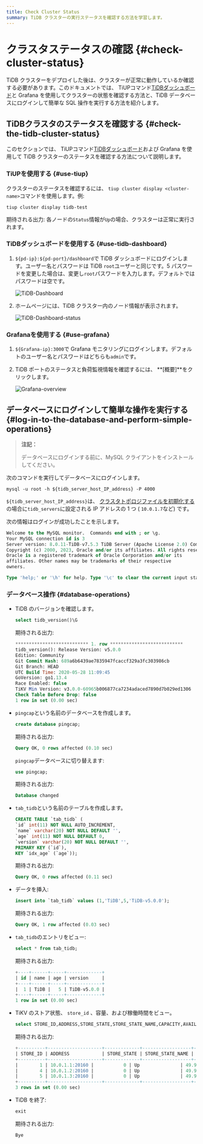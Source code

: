 ```yaml
---
title: Check Cluster Status
summary: TiDB クラスターの実行ステータスを確認する方法を学習します。
---
```


# クラスタステータスの確認 {#check-cluster-status}

TiDB クラスターをデプロイした後は、クラスターが正常に動作しているか確認する必要があります。このドキュメントでは、 TiUPコマンド[TiDBダッシュボード](/dashboard/dashboard-intro.md)と Grafana を使用してクラスターの状態を確認する方法と、TiDB データベースにログインして簡単な SQL 操作を実行する方法を紹介します。

## TiDBクラスタのステータスを確認する {#check-the-tidb-cluster-status}

このセクションでは、 TiUPコマンド[TiDBダッシュボード](/dashboard/dashboard-intro.md)および Grafana を使用して TiDB クラスターのステータスを確認する方法について説明します。

### TiUPを使用する {#use-tiup}

クラスターのステータスを確認するには、 `tiup cluster display <cluster-name>`コマンドを使用します。例:

```shell
tiup cluster display tidb-test
```

期待される出力: 各ノードの`Status`情報が`Up`の場合、クラスターは正常に実行されます。

### TiDBダッシュボードを使用する {#use-tidb-dashboard}

1.  `${pd-ip}:${pd-port}/dashboard`で TiDB ダッシュボードにログインします。ユーザー名とパスワードは TiDB `root`ユーザーと同じです。5 パスワードを変更した場合は、変更し`root`パスワードを入力します。デフォルトではパスワードは空です。

    ![TiDB-Dashboard](https://docs-download.pingcap.com/media/images/docs/tiup/tidb-dashboard.png)

2.  ホームページには、TiDB クラスター内のノード情報が表示されます。

    ![TiDB-Dashboard-status](https://docs-download.pingcap.com/media/images/docs/tiup/tidb-dashboard-status.png)

### Grafanaを使用する {#use-grafana}

1.  `${Grafana-ip}:3000`で Grafana モニタリングにログインします。デフォルトのユーザー名とパスワードはどちらも`admin`です。

2.  TiDB ポートのステータスと負荷監視情報を確認するには、 **[概要]**をクリックします。

    ![Grafana-overview](https://docs-download.pingcap.com/media/images/docs/tiup/grafana-overview.png)

## データベースにログインして簡単な操作を実行する {#log-in-to-the-database-and-perform-simple-operations}

> **注記：**
>
> データベースにログインする前に、MySQL クライアントをインストールしてください。

次のコマンドを実行してデータベースにログインします。

```shell
mysql -u root -h ${tidb_server_host_IP_address} -P 4000
```

`${tidb_server_host_IP_address}`は、 [クラスタトポロジファイルを初期化する](/production-deployment-using-tiup.md#step-3-initialize-cluster-topology-file)の場合に`tidb_servers`に設定される IP アドレスの 1 つ ( `10.0.1.7`など) です。

次の情報はログインが成功したことを示します。

```sql
Welcome to the MySQL monitor.  Commands end with ; or \g.
Your MySQL connection id is 3
Server version: 8.0.11-TiDB-v7.5.3 TiDB Server (Apache License 2.0) Community Edition, MySQL 8.0 compatible
Copyright (c) 2000, 2023, Oracle and/or its affiliates. All rights reserved.
Oracle is a registered trademark of Oracle Corporation and/or its
affiliates. Other names may be trademarks of their respective
owners.

Type 'help;' or '\h' for help. Type '\c' to clear the current input statement.
```

### データベース操作 {#database-operations}

-   TiDB のバージョンを確認します。

    ```sql
    select tidb_version()\G
    ```

    期待される出力:

    ```sql
    *************************** 1. row ***************************
    tidb_version(): Release Version: v5.0.0
    Edition: Community
    Git Commit Hash: 689a6b6439ae7835947fcaccf329a3fc303986cb
    Git Branch: HEAD
    UTC Build Time: 2020-05-28 11:09:45
    GoVersion: go1.13.4
    Race Enabled: false
    TiKV Min Version: v3.0.0-60965b006877ca7234adaced7890d7b029ed1306
    Check Table Before Drop: false
    1 row in set (0.00 sec)
    ```

-   `pingcap`という名前のデータベースを作成します。

    ```sql
    create database pingcap;
    ```

    期待される出力:

    ```sql
    Query OK, 0 rows affected (0.10 sec)
    ```

    `pingcap`データベースに切り替えます:

    ```sql
    use pingcap;
    ```

    期待される出力:

    ```sql
    Database changed
    ```

-   `tab_tidb`という名前のテーブルを作成します。

    ```sql
    CREATE TABLE `tab_tidb` (
    `id` int(11) NOT NULL AUTO_INCREMENT,
    `name` varchar(20) NOT NULL DEFAULT '',
    `age` int(11) NOT NULL DEFAULT 0,
    `version` varchar(20) NOT NULL DEFAULT '',
    PRIMARY KEY (`id`),
    KEY `idx_age` (`age`));
    ```

    期待される出力:

    ```sql
    Query OK, 0 rows affected (0.11 sec)
    ```

-   データを挿入:

    ```sql
    insert into `tab_tidb` values (1,'TiDB',5,'TiDB-v5.0.0');
    ```

    期待される出力:

    ```sql
    Query OK, 1 row affected (0.03 sec)
    ```

-   `tab_tidb`のエントリをビュー:

    ```sql
    select * from tab_tidb;
    ```

    期待される出力:

    ```sql
    +----+------+-----+-------------+
    | id | name | age | version     |
    +----+------+-----+-------------+
    |  1 | TiDB |   5 | TiDB-v5.0.0 |
    +----+------+-----+-------------+
    1 row in set (0.00 sec)
    ```

-   TiKV のストア状態、 `store_id` 、容量、および稼働時間をビュー。

    ```sql
    select STORE_ID,ADDRESS,STORE_STATE,STORE_STATE_NAME,CAPACITY,AVAILABLE,UPTIME from INFORMATION_SCHEMA.TIKV_STORE_STATUS;
    ```

    期待される出力:

    ```sql
    +----------+--------------------+-------------+------------------+----------+-----------+--------------------+
    | STORE_ID | ADDRESS            | STORE_STATE | STORE_STATE_NAME | CAPACITY | AVAILABLE | UPTIME             |
    +----------+--------------------+-------------+------------------+----------+-----------+--------------------+
    |        1 | 10.0.1.1:20160 |           0 | Up               | 49.98GiB | 46.3GiB   | 5h21m52.474864026s |
    |        4 | 10.0.1.2:20160 |           0 | Up               | 49.98GiB | 46.32GiB  | 5h21m52.522669177s |
    |        5 | 10.0.1.3:20160 |           0 | Up               | 49.98GiB | 45.44GiB  | 5h21m52.713660541s |
    +----------+--------------------+-------------+------------------+----------+-----------+--------------------+
    3 rows in set (0.00 sec)
    ```

-   TiDB を終了:

    ```sql
    exit
    ```

    期待される出力:

    ```sql
    Bye
    ```
